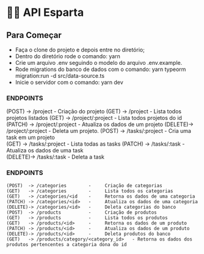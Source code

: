 # 👨‍💻 API Esparta

## Para Começar
- Faça o clone do projeto e depois entre no diretório;
- Dentro do diretório rode o comando: yarn 
- Crie um arquivo .env seguindo o modelo do arquivo .env.example.
- Rode migrations do banco de dados com o comando: yarn typeorm migration:run -d src/data-source.ts
- Inicie o servidor com o comando: yarn dev

### ENDPOINTS  

(POST)  -> /project                   -      Criação do projeto
(GET)   -> /project                   -      Lista todos projetos listados
(GET)   -> /project/:project<id>      -      Lista todos projetos do id
(PATCH) -> /project/:project<id>      -      Atualiza os dados de um projeto
(DELETE)-> /project/:project<id>      -      Deleta um projeto.
(POST)  -> /tasks/:project<id>        -     Cria uma task em um projeto                                             
(GET)   -> /tasks/:project<id>        -     Lista todas as tasks
(PATCH) -> /tasks/:task<id>           -     Atualiza os dados de uma task     
(DELETE)-> /tasks/:task<id>           -     Deleta a task                

  ### ENDPOINTS  

    (POST)  -> /categories        -     Criação de categorias
    (GET)   -> /categories        -     Lista todos os categorias
    (GET)   -> /categories/<id    -     Retorna os dados de uma categoria
    (PATCH) -> /categories/<id>   -     Atualiza os dados de uma categoria
    (DELETE)-> /categories/<id>   -     Deleta categorias do banco                                             
    (POST)  -> /products          -     Criação de produtos
    (GET)   -> /products          -     Lista todos os produtos
    (GET)   -> /products/<id>     -     Retorna os dados de um produto
    (PATCH) -> /products/<id>     -     Atualiza os dados de um produto     
    (DELETE)-> /products/<id>     -     Deleta produtos do banco     
    (GET)   -> /products/category/<category_id>	  - Retorna os dados dos produtos pertencentes a categoria dona do id                                   

